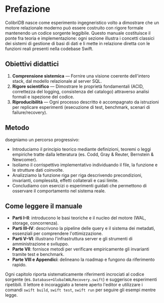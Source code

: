 # Prefazione

ColibrìDB nasce come esperimento ingegneristico volto a dimostrare che un motore relazionale moderno può essere costruito con rigore formale mantenendo un codice sorgente leggibile. Questo manuale costituisce il ponte fra teoria e implementazione: ogni sezione illustra i concetti classici dei sistemi di gestione di basi di dati e li mette in relazione diretta con le funzioni reali presenti nella codebase Swift.

## Obiettivi didattici
1. **Comprensione sistemica** — Fornire una visione coerente dell'intero stack, dal modello relazionale al server SQL.
2. **Rigore scientifico** — Dimostrare le proprietà fondamentali (ACID, correttezza del logging, consistenza del catalogo) attraverso analisi formali e ispezione del codice.
3. **Riproducibilità** — Ogni processo descritto è accompagnato da istruzioni per replicare esperimenti (esecuzione di test, benchmark, scenari di failure/recovery).

## Metodo
dsegniamo un percorso progressivo:
- Introduciamo il principio teorico mediante definizioni, teoremi o leggi empiriche tratte dalla letteratura (es. Codd, Gray & Reuter, Bernstein & Newcomer).
- Isoliamo il corrispettivo implementativo individuando il file, la funzione e le strutture dati coinvolte.
- Analizziamo la funzione riga per riga descrivendo precondizioni, invarianti, complessità, effetti collaterali e casi limite.
- Concludiamo con esercizi o esperimenti guidati che permettono di osservare il comportamento nel sistema reale.

## Come leggere il manuale
- **Parti I–II**: introducono le basi teoriche e il nucleo del motore (WAL, storage, concorrenza).
- **Parti III–IV**: descrivono la pipeline delle query e il sistema dei metadati, essenziali per comprendere l'ottimizzazione.
- **Parti V–VI**: illustrano l'infrastruttura server e gli strumenti di amministrazione e sviluppo.
- **Parte VII**: fornisce metodi per verificare empiricamente gli invarianti tramite test e benchmark.
- **Parte VIII e Appendici**: delineano la roadmap e fungono da riferimento rapido.

Ogni capitolo riporta sistematicamente riferimenti incrociati al codice sorgente (es. `Database+GlobalWALRecovery.swift`) e suggerisce esperimenti ripetibili. Il lettore è incoraggiato a tenere aperto l'editor e utilizzare i comandi `swift build`, `swift test`, `swift run` per seguire gli esempi mentre legge.
